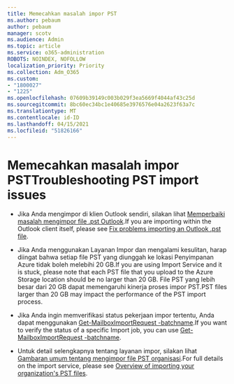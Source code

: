```yaml
---
title: Memecahkan masalah impor PST
ms.author: pebaum
author: pebaum
manager: scotv
ms.audience: Admin
ms.topic: article
ms.service: o365-administration
ROBOTS: NOINDEX, NOFOLLOW
localization_priority: Priority
ms.collection: Adm_O365
ms.custom:
- "1800027"
- "1225"
ms.openlocfilehash: 07609b39149c003b029f3ea5669f4044af43c25d
ms.sourcegitcommit: 8bc60ec34bc1e40685e3976576e04a2623f63a7c
ms.translationtype: MT
ms.contentlocale: id-ID
ms.lasthandoff: 04/15/2021
ms.locfileid: "51826166"
---
```

# <a name="troubleshooting-pst-import-issues"></a><span data-ttu-id="7f97f-102">Memecahkan masalah impor PST</span><span class="sxs-lookup"><span data-stu-id="7f97f-102">Troubleshooting PST import issues</span></span>

- <span data-ttu-id="7f97f-103">Jika Anda mengimpor di klien Outlook sendiri, silakan lihat [Memperbaiki masalah mengimpor file .pst Outlook](https://support.office.com/article/Fix-problems-importing-an-Outlook-pst-file-2d2e50dc-5c36-4ab2-ab50-f1be733b3d6e).</span><span class="sxs-lookup"><span data-stu-id="7f97f-103">If you are importing within the Outlook client itself, please see [Fix problems importing an Outlook .pst file](https://support.office.com/article/Fix-problems-importing-an-Outlook-pst-file-2d2e50dc-5c36-4ab2-ab50-f1be733b3d6e).</span></span>

- <span data-ttu-id="7f97f-104">Jika Anda menggunakan Layanan Impor dan mengalami kesulitan, harap diingat bahwa setiap file PST yang diunggah ke lokasi Penyimpanan Azure tidak boleh melebihi 20 GB.</span><span class="sxs-lookup"><span data-stu-id="7f97f-104">If you are using Import Service and it is stuck, please note that each PST file that you upload to the Azure Storage location should be no larger than 20 GB.</span></span> <span data-ttu-id="7f97f-105">File PST yang lebih besar dari 20 GB dapat memengaruhi kinerja proses impor PST.</span><span class="sxs-lookup"><span data-stu-id="7f97f-105">PST files larger than 20 GB may impact the performance of the PST import process.</span></span>

- <span data-ttu-id="7f97f-106">Jika Anda ingin memverifikasi status pekerjaan impor tertentu, Anda dapat menggunakan [Get-MailboxImportRequest -batchname](https://docs.microsoft.com/powershell/module/exchange/mailboxes/get-mailboximportrequest).</span><span class="sxs-lookup"><span data-stu-id="7f97f-106">If you want to verify the status of a specific Import job, you can use [Get-MailboxImportRequest -batchname](https://docs.microsoft.com/powershell/module/exchange/mailboxes/get-mailboximportrequest).</span></span>

- <span data-ttu-id="7f97f-107">Untuk detail selengkapnya tentang layanan impor, silakan lihat [Gambaran umum tentang mengimpor file PST organisasi](https://docs.microsoft.com/microsoft-365/compliance/importing-pst-files-to-office-365?view=o365-worldwide).</span><span class="sxs-lookup"><span data-stu-id="7f97f-107">For full details on the import service, please see [Overview of importing your organization's PST files](https://docs.microsoft.com/microsoft-365/compliance/importing-pst-files-to-office-365?view=o365-worldwide).</span></span>
